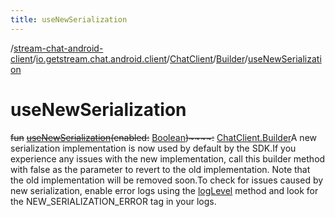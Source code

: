 ```yaml
---
title: useNewSerialization
---
```

/[stream-chat-android-client](../../../index.md)/[io.getstream.chat.android.client](../../index.md)/[ChatClient](../index.md)/[Builder](index.md)/[useNewSerialization](useNewSerialization.md)  
  
  
  
# useNewSerialization  
~~fun~~ [~~useNewSerialization~~](useNewSerialization.md)~~(~~~~enabled~~~~:~~ [Boolean](https://kotlinlang.org/api/latest/jvm/stdlib/kotlin/-boolean/index.html)~~)~~~~:~~ [ChatClient.Builder](index.md)A new serialization implementation is now used by default by the SDK.If you experience any issues with the new implementation, call this builder method with false as the parameter to revert to the old implementation. Note that the old implementation will be removed soon.To check for issues caused by new serialization, enable error logs using the [logLevel](logLevel.md) method and look for the NEW_SERIALIZATION_ERROR tag in your logs.
